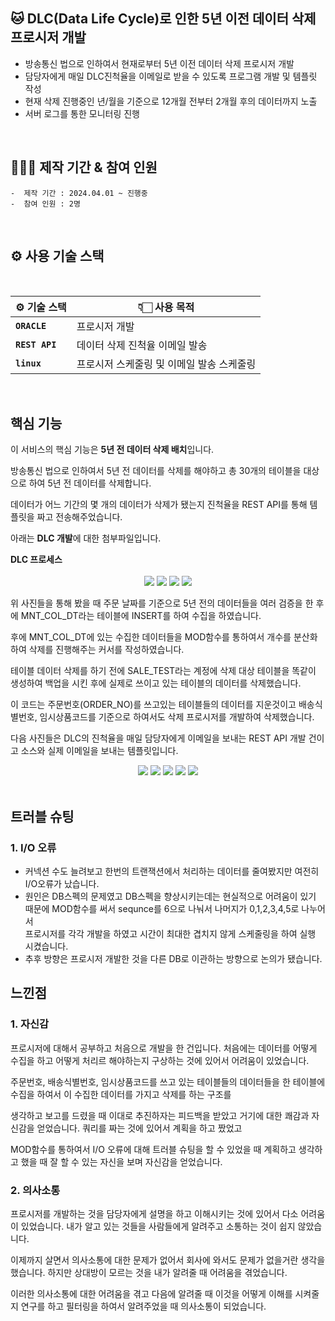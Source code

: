 ## 🐱 DLC(Data Life Cycle)로 인한 5년 이전 데이터 삭제 프로시저 개발

- 방송통신 법으로 인하여서 현재로부터 5년 이전 데이터 삭제 프로시저 개발 <br>
- 담당자에게 매일 DLC진척율을 이메일로 받을 수 있도록 프로그램 개발 및 템플릿 작성 <br>
- 현재 삭제 진행중인 년/월을 기준으로 12개월 전부터 2개월 후의 데이터까지 노출 <br>
- 서버 로그를 통한 모니터링 진행

<br>

## 🧑‍🤝‍🧑 제작 기간 & 참여 인원

  	-  제작 기간 : 2024.04.01 ~ 진행중 
  	-  참여 인원 : 2명
<br>

## ⚙️ 사용 기술 스택

<br>

| ⚙️ 기술 스택 | 👇🏻 사용 목적 |
|--|--|
| **`ORACLE`** | 프로시저 개발 |
| **`REST API`** | 데이터 삭제 진척율 이메일 발송 |
| **`linux`** | 프로시저 스케줄링 및 이메일 발송 스케줄링 |

<br>

## 핵심 기능
이 서비스의 핵심 기능은 **5년 전 데이터 삭제 배치**입니다. <br>

방송통신 법으로 인하여서 5년 전 데이터를 삭제를 해야하고 총 30개의 테이블을 대상으로 하여 5년 전 데이터를 삭제합니다. <br>

데이터가 어느 기간의 몇 개의 데이터가 삭제가 됐는지 진척율을 REST API를 통해 템플릿을 짜고 전송해주었습니다. <br>

아래는 **DLC 개발**에 대한 첨부파일입니다.

<summary><b>DLC 프로세스</b></summary> <br>
<div align="center" markdown="1">
	<img src="https://github.com/jsjang96/images/blob/0e352c49eac92d566f1e8dc58feeb66604784e10/CUR_TG_DATA.png"/>
	<img src="https://github.com/jsjang96/images/blob/0e352c49eac92d566f1e8dc58feeb66604784e10/DLCCheck.png"/>
	<img src="https://github.com/jsjang96/images/blob/0e352c49eac92d566f1e8dc58feeb66604784e10/DLC_KEY_DT_COLLECT.png"/>
	<img src="https://github.com/jsjang96/images/blob/d04859a68b125e8748551b29bc58c77119195aae/CUR_DL_DATA.png"/>
</div>

위 사진들을 통해 봤을 때 주문 날짜를 기준으로 5년 전의 데이터들을 여러 검증을 한 후에 MNT_COL_DT라는 테이블에 INSERT를 하여 수집을 하였습니다. <br>

후에 MNT_COL_DT에 있는 수집한 데이터들을 MOD함수를 통하여서 개수를 분산화하여 삭제를 진행해주는 커서를 작성하였습니다. <br>

테이블 데이터 삭제를 하기 전에 SALE_TEST라는 계정에 삭제 대상 테이블을 똑같이 생성하여 백업을 시킨 후에 실제로 쓰이고 있는 테이블의 데이터를 삭제했습니다. <br>

이 코드는 주문번호(ORDER_NO)를 쓰고있는 테이블들의 데이터를 지운것이고 배송식별번호, 임시상품코드를 기준으로 하여서도 삭제 프로시저를 개발하여 삭제했습니다.

다음 사진들은 DLC의 진척율을 매일 담당자에게 이메일을 보내는 REST API 개발 건이고 소스와 실제 이메일을 보내는 템플릿입니다.

<div align="center" markdown="1">
	<img src="https://github.com/jsjang96/images/blob/d04859a68b125e8748551b29bc58c77119195aae/DLCProgressSource.png"/>
	<img src="https://github.com/jsjang96/images/blob/d04859a68b125e8748551b29bc58c77119195aae/DLCProgressSource2.jpg"/>
	<img src="https://github.com/jsjang96/images/blob/d04859a68b125e8748551b29bc58c77119195aae/DLCProgressSource3.png"/>
	<img src="https://github.com/jsjang96/images/blob/d04859a68b125e8748551b29bc58c77119195aae/DLCProgressSourceQuery.png"/>
	<img src="https://github.com/jsjang96/images/blob/d04859a68b125e8748551b29bc58c77119195aae/DLCProgressEmail.png"/>
</div>

<br>

## 트러블 슈팅

### 1. I/O 오류
- 커넥션 수도 늘려보고 한번의 트랜잭션에서 처리하는 데이터를 줄여봤지만 여전히 I/O오류가 났습니다. <br>
- 원인은 DB스펙의 문제였고 DB스펙을 향상시키는데는 현실적으로 어려움이 있기 때문에 MOD함수를 써서 sequnce를 6으로 나눠서 나머지가 0,1,2,3,4,5로 나누어서 <br>
  프로시저를 각각 개발을 하였고 시간이 최대한 겹치지 않게 스케줄링을 하여 실행 시켰습니다. <br>
- 추후 방향은 프로시저 개발한 것을 다른 DB로 이관하는 방향으로 논의가 됐습니다.

## 느낀점

### 1. 자신감
프로시저에 대해서 공부하고 처음으로 개발을 한 건입니다. 처음에는 데이터를 어떻게 수집을 하고 어떻게 처리르 해야하는지 구상하는 것에 있어서 어려움이 있었습니다. <br>

주문번호, 배송식별번호, 임시상품코드를 쓰고 있는 테이블들의 데이터들을 한 테이블에 수집을 하여서 이 수집한 데이터를 가지고 삭제를 하는 구조를 <br>

생각하고 보고를 드렸을 때 이대로 추진하자는 피드백을 받았고 거기에 대한 쾌감과 자신감을 얻었습니다. 쿼리를 짜는 것에 있어서 계획을 하고 짰었고 <br>

MOD함수를 통하여서 I/O 오류에 대해 트러블 슈팅을 할 수 있었을 때 계획하고 생각하고 했을 때 잘 할 수 있는 자신을 보며 자신감을 얻었습니다. <br>

### 2. 의사소통
프로시저를 개발하는 것을 담당자에게 설명을 하고 이해시키는 것에 있어서 다소 어려움이 있었습니다. 내가 알고 있는 것들을 사람들에게 알려주고 소통하는 것이 쉽지 않았습니다. <br>

이제까지 살면서 의사소통에 대한 문제가 없어서 회사에 와서도 문제가 없을거란 생각을 했습니다. 하지만 상대방이 모르는 것을 내가 알려줄 때 어려움을 겪었습니다. <br>

이러한 의사소통에 대한 어려움을 겪고 다음에 알려줄 때 이것을 어떻게 이해를 시켜줄지 연구를 하고 필터링을 하여서 알려주었을 때 의사소통이 되었습니다.
